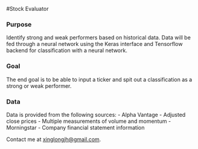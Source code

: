 #Stock Evaluator

<h3>Purpose</h3>
Identify strong and weak performers based on historical data. 
Data will be fed through a neural network using the Keras interface and Tensorflow backend for classification with a neural network.

<h3>Goal</h3>
The end goal is to be able to input a ticker and spit out a classification as a strong or weak performer.

<h3>Data</h3>
Data is provided from the following sources:
- Alpha Vantage
    - Adjusted close prices
    - Multiple measurements of volume and momentum
- Morningstar
    - Company financial statement information
    
Contact me at xinglongjh@gmail.com.  
